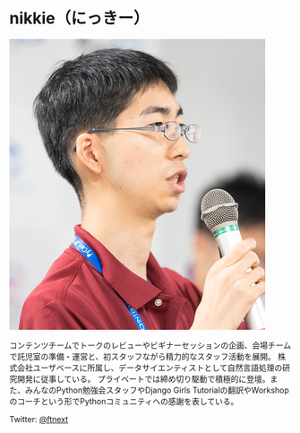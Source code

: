 # nikkie（にっきー）

![](./_static/nikkie.jpg)

コンテンツチームでトークのレビューやビギナーセッションの企画、会場チームで託児室の準備・運営と、初スタッフながら精力的なスタッフ活動を展開。
株式会社ユーザベースに所属し、データサイエンティストとして自然言語処理の研究開発に従事している。
プライベートでは締め切り駆動で積極的に登壇。また、みんなのPython勉強会スタッフやDjango Girls Tutorialの翻訳やWorkshopのコーチという形でPythonコミュニティへの感謝を表している。

Twitter: [@ftnext](https://twitter.com/ftnext)
